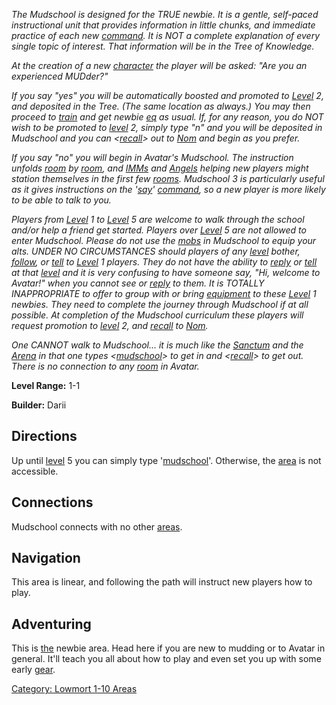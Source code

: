 *The Mudschool is designed for the TRUE newbie. It is a gentle,
self-paced instructional unit that provides information in little
chunks, and immediate practice of each new
[command](:Category:_Commands.md "wikilink"). It is NOT a complete
explanation of every single topic of interest. That information will be
in the Tree of Knowledge.*

*At the creation of a new
[character](:Category:_Characters.md "wikilink") the player will be
asked: "Are you an experienced MUDder?"*

*If you say "yes" you will be automatically boosted and promoted to
[Level](Level.md "wikilink") 2, and deposited in the Tree. (The same
location as always.) You may then proceed to
[train](Train.md "wikilink") and get newbie
[eq](:Category:_Gear.md "wikilink") as usual. If, for any reason, you do
NOT wish to be promoted to [level](Level.md "wikilink") 2, simply type
"n" and you will be deposited in Mudschool and you can
\<[recall](Recall.md "wikilink")\> out to [Nom](Nom.md "wikilink") and
begin as you prefer.*

*If you say "no" you will begin in Avatar's Mudschool. The instruction
unfolds [room](:Category:_Rooms.md "wikilink") by
[room](:Category:_Rooms.md "wikilink"), and
[IMMs](:Category:_Immortals.md "wikilink") and
[Angels](:Category:_Angels.md "wikilink") helping new players might
station themselves in the first few
[rooms](:Category:_Rooms.md "wikilink"). Mudschool 3 is particularly
useful as it gives instructions on the '[say](Say.md "wikilink")'
[command](:Category:_Commands.md "wikilink"), so a new player is more
likely to be able to talk to you.*

*Players from [Level](Level.md "wikilink") 1 to
[Level](Level.md "wikilink") 5 are welcome to walk through the school
and/or help a friend get started. Players over
[Level](Level.md "wikilink") 5 are not allowed to enter Mudschool.
Please do not use the [mobs](:Category:_Mobs.md "wikilink") in Mudschool
to equip your alts. UNDER NO CIRCUMSTANCES should players of any
[level](Level.md "wikilink") bother, [follow](Follow.md "wikilink"), or
[tell](Tell.md "wikilink") to [Level](Level.md "wikilink") 1 players.
They do not have the ability to [reply](Reply.md "wikilink") or
[tell](Tell.md "wikilink") at that [level](Level.md "wikilink") and it
is very confusing to have someone say, "Hi, welcome to Avatar!" when you
cannot see or [reply](Reply.md "wikilink") to them. It is TOTALLY
INAPPROPRIATE to offer to group with or bring
[equipment](:Category:_Gear.md "wikilink") to these
[Level](Level.md "wikilink") 1 newbies. They need to complete the
journey through Mudschool if at all possible. At completion of the
Mudschool curriculum these players will request promotion to
[level](Level.md "wikilink") 2, and [recall](Recall.md "wikilink") to
[Nom](Nom.md "wikilink").*

*One CANNOT walk to Mudschool... it is much like the
[Sanctum](:Category:_Sanctum.md "wikilink") and the
[Arena](:Category:_Avatar_Arena.md "wikilink") in that one types
\<[mudschool](Mudschool.md "wikilink")\> to get in and
\<[recall](Recall.md "wikilink")\> to get out. There is no connection to
any [room](:Category:_Rooms.md "wikilink") in Avatar.*

**Level Range:** 1-1

**Builder:** Darii

## Directions

Up until [level](Level.md "wikilink") 5 you can simply type
'[mudschool](Mudschool.md "wikilink")'. Otherwise, the
[area](:Category:_Areas.md "wikilink") is not accessible.

## Connections

Mudschool connects with no other
[areas](:Category:_Areas.md "wikilink").

## Navigation

This area is linear, and following the path will instruct new players
how to play.

## Adventuring

This is <u>the</u> newbie area. Head here if you are new to mudding or
to Avatar in general. It'll teach you all about how to play and even set
you up with some early [gear](:Category:_Gear.md "wikilink").

[Category: Lowmort 1-10 Areas](Category:_Lowmort_1-10_Areas "wikilink")
